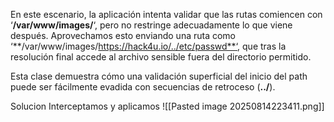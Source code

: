 En este escenario, la aplicación intenta validar que las rutas comiencen con ‘**/var/www/images/**‘, pero no restringe adecuadamente lo que viene después. Aprovechamos esto enviando una ruta como ‘**/var/www/images/https://hack4u.io/../etc/passwd**‘, que tras la resolución final accede al archivo sensible fuera del directorio permitido.

Esta clase demuestra cómo una validación superficial del inicio del path puede ser fácilmente evadida con secuencias de retroceso (**../**).

Solucion
Interceptamos y aplicamos
![[Pasted image 20250814223411.png]]
